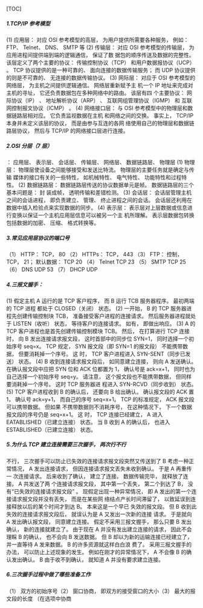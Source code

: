 [TOC]

##### 1.TCP/IP 参考模型

(1) 应用层： 对应 OSI 参考模型的高层， 为用户提供所需要各种服务， 例如： FTP、 Telnet、
DNS、 SMTP 等
(2) 传输层： 对应 OSI 参考模型的传输层， 为应用进程间提供端到端的逻辑通信， 保证了数
据包的顺序传送及数据的完整性。 该层定义了两个主要的协议： 传输控制协议（TCP）
和用户数据报协议（UCP） 。 TCP 协议提供的是一种可靠的、 面向连接的数据传输服务；
而 UDP 协议提供的则是不可靠的、 无连接的数据传输协议。
(3) 网际层： 对应于 OSI 参考模型的网络层， 为主机之间提供逻辑通信。 网络层重新赋予主
机一个 IP 地址来完成对主机的寻址， 它还负责数据包在多种网络中的路由。 该层有四
个主要协议： 网际协议（IP） 、 地址解析协议（ARP） 、 互联网组管理协议（IGMP） 和
互联网控制报文协议（ICMP） 。
(4) 网络接口层： 与 OSI 参考模型中的物理层和数据链路层相对应。 它负责监视数据在主机
和网络之间的交换。 事实上， TCP/IP 本身并未定义该层的协议， 而是由参与互连的各网
络使用自己的物理层和数据链路层协议， 然后与 TCP/IP 的网络接口层进行连接。  

##### 2.OSI 分层（7 层）

： 应用层、 表示层、 会话层、 传输层、 网络层、 数据链路层、 物理层
(1) 物理层： 物理层使设备之间能够接受和发送比特流。 物理层的主要任务就是确定与传输
媒体的接口有关的一些特性， 如机械特性、 电气特性、 功能特性和过程特性。
(2) 数据链路层： 数据链路层传送的协议数据单元是帧。 数据链路层的三个基本问题是： 封
装成帧， 透明传输和差错检测。
(3) 会话层： 会话层管理主机之间的会话进程， 即负责建立、 管理、 终止进程之间的会话。
会话层还利用在数据中插入检验点来实现数据的同步。
(4) 表示层： 表示层对上层数据或信息进行变换以保证一个主机应用层信息可以被另一个主
机所理解。 表示层数据包转换包括数据的加密、 压缩、 格式转换等。  

##### 3.常见应用层协议的端口号

（1） HTTP： TCP， 80
（2） HTTPs： TCP， 443
（3） FTP： 控制， TCP， 21； 默认数据： TCP 20
（4） Telnet TCP 23
（5） SMTP TCP 25
（6） DNS UDP 53
（7） DHCP UDP  

##### 4.三报文握手：

(1) 假定主机 A 运行的是 TCP 客户程序， 而 B 运行 TCB 服务器程序。 最初两端的 TCP 进程
都处于 CLOSED（关闭） 状态。
(2) 一开始， B 的 TCP 服务器进程先创建传输控制块 TCB， 准备接受客户进程的连接请求。
然后服务器进程就处于 LISTEN（收听） 状态， 等待客户的连接请求。 如有， 即做出响应。
(3) A 的 TCP 客户进程也是首先创建传输控制模块 TCB。 然后， 在打算进行 TCP 连接时， 向
B 发出连接请求报文段， 这时首部中的同步位 SYN=1， 同时选择一个初始序号 seq=x。
TCP 规定， SYN 报文段（即 SYN=1 的报文段） 不能携带数据， 但要消耗掉一个序号。 这
时， TCP 客户进程进入 SYN-SENT（同步已发送） 状态。
(4) B 收到连接请求报文段后， 如同意建立连接， 则向 A 发送确认。 在确认报文段中应把
SYN 位和 ACK 位都置为 1， 确认号是 ack=x+1， 同时也为自己选择一个初始序号 seq=y。
请注意， 这个报文段也不能携带数据， 但同样要消耗掉一个序号。 这时 TCP 服务器进
程进入 SYN-RCVD（同步收到） 状态。
(5) TCP 客户进程收到 B 的确认后， 还要向 B 给出确认。 确认报文段的 ACK 置 1， 确认号
ack=y+1， 而自己的序号 seq=x+1。 TCP 的标准规定， ACK 报文段可以携带数据。 但如果
不携带数据则不消耗序号， 在这种情况下， 下一个数据报文段的序号仍是 seq=x+1。 这
时， TCP 连接已经建立， A 进入 EATABLISHED（已建立连接） 状态。
当 B 收到 A 的确认后， 也进入 ESTABLISHED（已建立连接） 状态。  

##### 5.为什么 TCP 建立连接需要三次握手， 两次行不行

不行， 三次握手可以防止已失效的连接请求报文段突然又传送到了 B
考虑一种正常情况， A 发出连接请求， 但因连接请求报文丢失未收到确认。 于是 A 再重传一
次连接请求。 后来收到了确认， 建立了连接。 数据传输完毕， 就释放了连接。 A 共发送了两
个连接请求报文段， 其中第一个丢失， 第二个到达了 B， 没有“已失效的连接请求报文段” 。
现假定出现一种异常情况， 即 A 发出的第一个连接请求报文段并没有丢失， 而是在某些网
络结点产长时间滞留了， 以致延误到连接释放以后的某个时间才到达 B。 本来这是一个早已
失效的报文段。 但 B 收到此失效的连接请求报文段后， 就误认为是 A 又发出一次新的连接
请求。 于是就向 A 发出确认报文段， 同意建立连接。 假定不采用三报文握手， 那么只要 B
发出确认， 新的连接就建立了。
由于现在 A 并没有发出建立连接的请求， 因此不会理睬 B 的确认， 也不会向 B 发送数据。
但 B 却以为新的运输连接已经建立了， 并一直等待 A 发来数据。 B 的许多资源就这样白白浪
费了。
采用三报文握手的办法， 可以防止上述现象的发生。 例如在刚才的异常情况下， A 不会像 B
的确认发出确认。 B 由于收不到确认， 就知道 A 并没有要求建立连接。  

##### 6.三次握手过程中做了哪些准备工作

（1） 双方的初始序号（2） 窗口协商， 即双方的接受窗口的大小（3） 最大的报文段的长度
（在选项中协商  